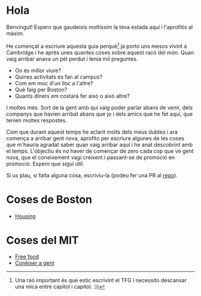 # Hola
Benvingut!
Espero que gaudeixis moltíssim la teva estada aquí i l'aprofitis al màxim.

He començat a escriure aquesta guia perquè[^1] ja porto uns mesos vivint a Cambridge i he après unes quantes coses sobre aquest racó del món.
Quan vaig arribar anava un pèl perdut i tenia mil preguntes.
* On és millor viure?
* Quines activitats es fan al campus?
* Com em moc d'un lloc a l'altre?
* Què faig per Boston?
* Quants diners em costarà fer això o això altre?

[^1]: Una raó important és que estic escrivint el TFG i necessito descansar una mica entre capítol i capítol. :))

I moltes més.
Sort de la gent amb qui vaig poder parlar abans de venir, dels companys que havien arribat abans que jo i dels amics que he fet aquí, que tenien moltes respostes.

Com que durant aquest temps he aclarit molts dels meus dubtes i ara comença a arribar gent nova, aprofito per escriure algunes de les coses que m'hauria agradat saber quan vaig arribar aquí i he anat descobrint amb el temps.
L'objectiu és no haver de començar de zero cada cop que ve gent nova, que el coneixement vagi creixent i passant-se de promoció en promoció.
Espero que sigui útil.

Si us plau, si falta alguna cosa, escriviu-la (podeu fer una PR al [repo](https://github.com/pepborrell/cfisos-mit)).

# Coses de Boston
* [Housing](./pagines/boston/housing.md)

# Coses del MIT
* [Free food](./pagines/mit/free-food.md)
* [Conèixer a gent](./pagines/mit/coneixer.md)
